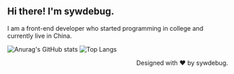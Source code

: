 ## Hi there! I'm sywdebug.

I am a front-end developer who started programming in college and currently live in China.

![Anurag's GitHub stats](https://github-readme-stats.vercel.app/api?username=sywdebug&show_icons=true&locale=cn)
![Top Langs](https://github-readme-stats.vercel.app/api/top-langs/?username=sywdebug&layout=compact&locale=cn)

<p align="right">Designed with ❤️ by sywdebug.</p>
